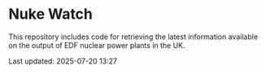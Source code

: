 # Nuke Watch

This repository includes code for retrieving the latest information available on the output of EDF nuclear power plants in the UK.

Last updated: 2025-07-20 13:27